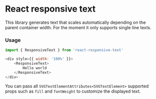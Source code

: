 # React responsive text
This library generates text that scales automatically depending on the parent container width.
For the moment it only supports single line texts.

### Usage

```javascript
import { ResponsiveText } from 'react-responsive-text'

<div style={{ width: '100%' }}>
    <ResponsiveText>
        Hello world
    </ResponsiveText>
</div>
```

You can pass all `SVGTextElementAttributes<SVGTextElement>` supported props such as `fill` and `fontWeight` to customize the displayed text.
